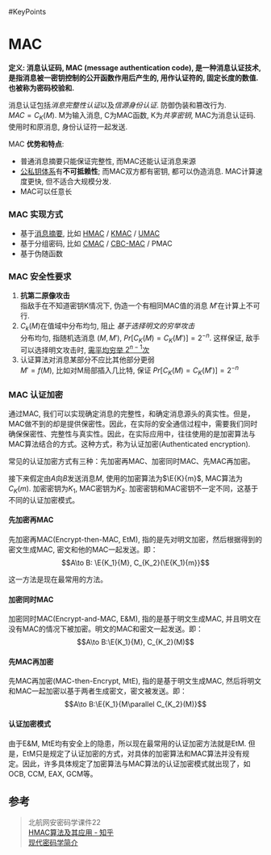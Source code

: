 #KeyPoints

# MAC

**定义: 消息认证码, MAC (message authentication code), 是一种消息认证技术, 是指消息被一密钥控制的公开函数作用后产生的, 用作认证符的, 固定长度的数值. 也被称为密码校验和.**  

消息认证包括*消息完整性认证*以及*信源身份认证*. 防御伪装和篡改行为.  
$MAC=C_{K}(M)$. M为输入消息, C为MAC函数, K为*共享密钥*, MAC为消息认证码. 使用时和原消息, 身份认证符一起发送.

MAC **优势和特点**:  
- 普通消息摘要只能保证完整性, 而MAC还能认证消息来源
- [公私钥体系](../../公钥密码/RSA/RSA-签名.md)有**不可抵赖性**; 而MAC双方都有密钥, 都可以伪造消息. MAC计算速度更快, 但不适合大规模分发.
- MAC可以任意长

### MAC 实现方式

- 基于[消息摘要](../消息摘要.md), 比如 [HMAC](HMAC.md) / [KMAC](KMAC.md) / [UMAC](UMAC.md)
- 基于分组密码, 比如  [CMAC](CMAC.md) / [CBC-MAC](CBC-MAC.md) / PMAC
- 基于伪随函数

### MAC 安全性要求

1. **抗第二原像攻击**  
指敌手在不知道密钥K情况下, 伪造一个有相同MAC值的消息 $M'$在计算上不可行.
1. $C_{k}(M)$在值域中分布均匀, 阻止 *基于选择明文的穷举攻击*  
分布均匀, 指随机选消息 $(M, M')$, $Pr[C_{K}(M)=C_{K}(M')]=2^{-n}$. 这样保证, 敌手可以选择明文攻击时, [需平均穷举 $2^{n-1}$次](../生日攻击.md)
1. 认证算法对消息某部分不应比其他部分更弱  
$M'=f(M)$, 比如对M局部插入几比特, 保证 $Pr[C_{K}(M)=C_{K}(M')]=2^{-n}$

### MAC 认证加密

通过MAC,
我们可以实现确定消息的完整性，和确定消息源头的真实性。但是，MAC做不到的却是提供保密性。因此，在实际的安全通信过程中，需要我们同时确保保密性、完整性与真实性。因此，在实际应用中，往往使用的是加密算法与MAC算法结合的方式。这种方式，称为认证加密(Authenticated
encryption).

常见的认证加密方式有三种：先加密再MAC、加密同时MAC、先MAC再加密。

接下来假定由$A$向$B$发送消息$M$, 使用的加密算法为$\E{K}{m}$,
MAC算法为$C_K(m)$. 加密密钥为$K_1$, MAC密钥为$K_2$.
加密密钥和MAC密钥不一定不同，这基于不同的认证加密模式。

#### 先加密再MAC

先加密再MAC(Encrypt-then-MAC, EtM),
指的是先对明文加密，然后根据得到的密文生成MAC,
密文和他的MAC一起发送。即：
$$A\to B: \E{K_1}{M}, C_{K_2}(\E{K_1){m}}$$

这一方法是现在最常用的方法。

#### 加密同时MAC

加密同时MAC(Encrypt-and-MAC, E&M), 指的是基于明文生成MAC,
并且明文在没有MAC的情况下被加密。明文的MAC和密文一起发送。即：
$$A\to B:\E{K_1}{M}, C_{K_2}(M)$$

#### 先MAC再加密

先MAC再加密(MAC-then-Encrypt, MtE), 指的是基于明文生成MAC,
然后将明文和MAC一起加密以基于两者生成密文，密文被发送。即：
$$A\to B:\E{K_1}{M\parallel C_{K_2}(M)}$$

#### 认证加密模式

由于E&M, MtE均有安全上的隐患，所以现在最常用的认证加密方法就是EtM.
但是，EtM只是规定了认证加密的方式，对具体的加密算法和MAC算法并没有规定。因此，许多具体规定了加密算法与MAC算法的认证加密模式就出现了，如OCB,
CCM, EAX, GCM等。


## 参考
> 北航网安密码学课件22  
> [HMAC算法及其应用 - 知乎](https://zhuanlan.zhihu.com/p/136590049)  
> [现代密码学简介](https://github.com/Evian-Zhang/Introduction-to-modern-cryptography)